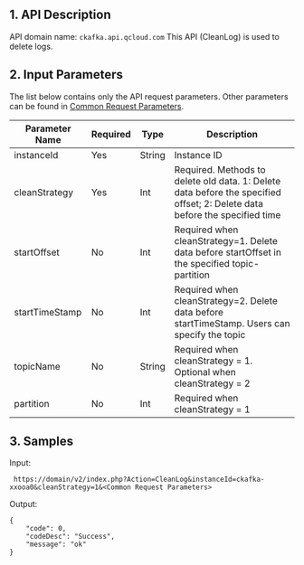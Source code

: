 ## 1. API Description
API domain name: `ckafka.api.qcloud.com`
This API (CleanLog) is used to delete logs.


## 2. Input Parameters

The list below contains only the API request parameters. Other parameters can be found in [Common Request Parameters](https://intl.cloud.tencent.com/document/product/597/10084).

| Parameter Name | Required | Type | Description |
| --- | --- | --- | --- |
| instanceId | Yes | String | Instance ID |
 cleanStrategy | Yes | Int | Required. Methods to delete old data. 1: Delete data before the specified offset; 2: Delete data before the specified time |
| startOffset | No | Int | Required when cleanStrategy=1. Delete data before startOffset in the specified topic-partition |
| startTimeStamp | No | Int | Required when cleanStrategy=2. Delete data before startTimeStamp. Users can specify the topic |
| topicName | No | String | Required when cleanStrategy = 1. Optional when cleanStrategy = 2 |
| partition | No | Int | Required when cleanStrategy = 1 |

## 3. Samples

Input:

```
 https://domain/v2/index.php?Action=CleanLog&instanceId=ckafka-xxooa0&cleanStrategy=1&<Common Request Parameters>
```

Output:

```
{
	"code": 0,
	"codeDesc": "Success",
	"message": "ok"
}
```
